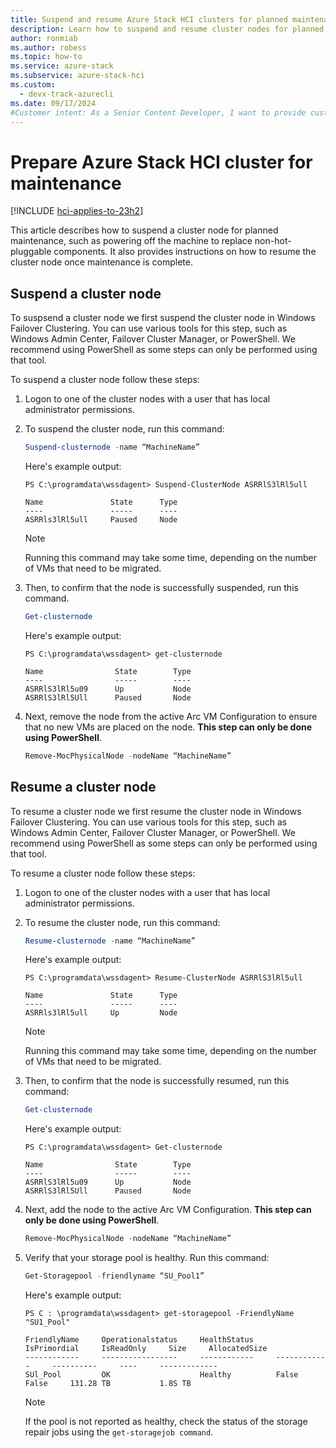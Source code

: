 ```yaml
---
title: Suspend and resume Azure Stack HCI clusters for planned maintenance operations
description: Learn how to suspend and resume cluster nodes for planned maintenance operations.
author: ronmiab
ms.author: robess
ms.topic: how-to
ms.service: azure-stack
ms.subservice: azure-stack-hci
ms.custom:
  - devx-track-azurecli
ms.date: 09/17/2024
#Customer intent: As a Senior Content Developer, I want to provide customers with content and steps to help them successfully suspend and resume their cluster nodes for planned maintenance.
---
```


# Prepare Azure Stack HCI cluster for maintenance

[!INCLUDE [hci-applies-to-23h2](../../includes/hci-applies-to-23h2.md)]

This article describes how to suspend a cluster node for planned maintenance, such as powering off the machine to replace non-hot-pluggable components. It also provides instructions on how to resume the cluster node once maintenance is complete. 

## Suspend a cluster node

To suspsend a cluster node we first suspend the cluster node in Windows Failover Clustering. You can use various tools for this step, such as Windows Admin Center, Failover Cluster Manager, or PowerShell. We recommend using PowerShell as some steps can only be performed using that tool.

To suspend a cluster node follow these steps:

1. Logon to one of the cluster nodes with a user that has local administrator permissions.
1. To suspend the cluster node, run this command:

    ```powershell
    Suspend-clusternode -name “MachineName”
    ```

    Here's example output:

    ```console
    PS C:\programdata\wssdagent> Suspend-ClusterNode ASRRlS3lRl5ull

    Name               State      Type
    ----               -----      ----
    ASRRls3lRl5ull     Paused     Node
    ```

    > [!NOTE]
    > Running this command may take some time, depending on the number of VMs that need to be migrated.

1. Then, to confirm that the node is successfully suspended, run this command.

    ```powershell
    Get-clusternode
    ```

    Here's example output:

    ```console
    PS C:\programdata\wssdagent> get-clusternode

    Name                State        Type
    ----                -----        ----
    ASRRlS3lRl5u09      Up           Node
    ASRRlS3lRl5Ull      Paused       Node
    ```

1. Next, remove the node from the active Arc VM Configuration to ensure that no new VMs are placed on the node. **This step can only be done using PowerShell**.

    ```powershell
    Remove-MocPhysicalNode -nodeName “MachineName”
    ```

## Resume a cluster node

To resume a cluster node we first resume the cluster node in Windows Failover Clustering. You can use various tools for this step, such as Windows Admin Center, Failover Cluster Manager, or PowerShell. We recommend using PowerShell as some steps can only be performed using that tool.

To resume a cluster node follow these steps:

1. Logon to one of the cluster nodes with a user that has local administrator permissions.
1. To resume the cluster node, run this command:

    ```powershell
    Resume-clusternode -name “MachineName” 
    ```

    Here's example output:

    ```console
    PS C:\programdata\wssdagent> Resume-ClusterNode ASRRlS3lRl5ull

    Name               State      Type
    ----               -----      ----
    ASRRls3lRl5ull     Up         Node
    ```

    > [!NOTE]
    > Running this command may take some time, depending on the number of VMs that need to be migrated.

1. Then, to confirm that the node is successfully resumed, run this command:

    ```powershell
    Get-clusternode
    ```

    Here's example output:

    ```console
    PS C:\programdata\wssdagent> Get-clusternode

    Name                State        Type
    ----                -----        ----
    ASRRlS3lRl5u09      Up           Node
    ASRRlS3lRl5Ull      Paused       Node
    ```

1. Next, add the node to the active Arc VM Configuration. **This step can only be done using PowerShell**.

    ```powershell
    Remove-MocPhysicalNode -nodeName “MachineName”
    ```

1. Verify that your storage pool is healthy. Run this command:

    ```powershell
    Get-Storagepool -friendlyname “SU_Pool1”
    ```

    Here's example output:

    ```console
    PS C : \programdata\wssdagent> get-storagepool -FriendlyName "SU1_Pool"

    FriendlyName     Operationalstatus     HealthStatus     IsPrimordial     IsReadOnly     Size     AllocatedSize 
    ------------     -----------------     ------------     ------------     ----------     ----     -------------
    SUl_Pool         OK                    Healthy          False            False     131.28 TB           1.8S TB
    ```

    > [!NOTE]
    > If the pool is not reported as healthy, check the status of the storage repair jobs using the `get-storagejob command`.
